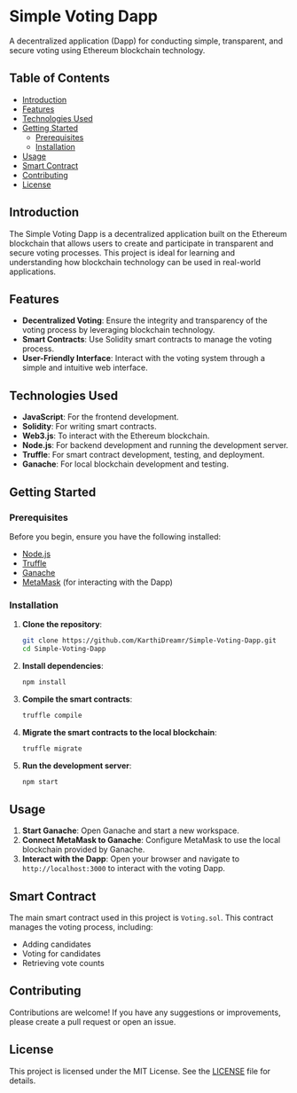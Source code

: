 # Simple Voting Dapp

A decentralized application (Dapp) for conducting simple, transparent, and secure voting using Ethereum blockchain technology.

## Table of Contents
- [Introduction](#introduction)
- [Features](#features)
- [Technologies Used](#technologies-used)
- [Getting Started](#getting-started)
  - [Prerequisites](#prerequisites)
  - [Installation](#installation)
- [Usage](#usage)
- [Smart Contract](#smart-contract)
- [Contributing](#contributing)
- [License](#license)

## Introduction
The Simple Voting Dapp is a decentralized application built on the Ethereum blockchain that allows users to create and participate in transparent and secure voting processes. This project is ideal for learning and understanding how blockchain technology can be used in real-world applications.

## Features
- **Decentralized Voting**: Ensure the integrity and transparency of the voting process by leveraging blockchain technology.
- **Smart Contracts**: Use Solidity smart contracts to manage the voting process.
- **User-Friendly Interface**: Interact with the voting system through a simple and intuitive web interface.

## Technologies Used
- **JavaScript**: For the frontend development.
- **Solidity**: For writing smart contracts.
- **Web3.js**: To interact with the Ethereum blockchain.
- **Node.js**: For backend development and running the development server.
- **Truffle**: For smart contract development, testing, and deployment.
- **Ganache**: For local blockchain development and testing.

## Getting Started

### Prerequisites
Before you begin, ensure you have the following installed:
- [Node.js](https://nodejs.org/)
- [Truffle](https://www.trufflesuite.com/truffle)
- [Ganache](https://www.trufflesuite.com/ganache)
- [MetaMask](https://metamask.io/) (for interacting with the Dapp)

### Installation
1. **Clone the repository**:
    ```bash
    git clone https://github.com/KarthiDreamr/Simple-Voting-Dapp.git
    cd Simple-Voting-Dapp
    ```

2. **Install dependencies**:
    ```bash
    npm install
    ```

3. **Compile the smart contracts**:
    ```bash
    truffle compile
    ```

4. **Migrate the smart contracts to the local blockchain**:
    ```bash
    truffle migrate
    ```

5. **Run the development server**:
    ```bash
    npm start
    ```

## Usage
1. **Start Ganache**: Open Ganache and start a new workspace.
2. **Connect MetaMask to Ganache**: Configure MetaMask to use the local blockchain provided by Ganache.
3. **Interact with the Dapp**: Open your browser and navigate to `http://localhost:3000` to interact with the voting Dapp.

## Smart Contract
The main smart contract used in this project is `Voting.sol`. This contract manages the voting process, including:
- Adding candidates
- Voting for candidates
- Retrieving vote counts

## Contributing
Contributions are welcome! If you have any suggestions or improvements, please create a pull request or open an issue.

## License
This project is licensed under the MIT License. See the [LICENSE](LICENSE) file for details.
